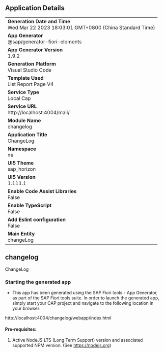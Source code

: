 ## Application Details
|               |
| ------------- |
|**Generation Date and Time**<br>Wed Mar 22 2023 18:03:01 GMT+0800 (China Standard Time)|
|**App Generator**<br>@sap/generator-fiori-elements|
|**App Generator Version**<br>1.9.2|
|**Generation Platform**<br>Visual Studio Code|
|**Template Used**<br>List Report Page V4|
|**Service Type**<br>Local Cap|
|**Service URL**<br>http://localhost:4004/mail/
|**Module Name**<br>changelog|
|**Application Title**<br>ChangeLog|
|**Namespace**<br>ns|
|**UI5 Theme**<br>sap_horizon|
|**UI5 Version**<br>1.111.1|
|**Enable Code Assist Libraries**<br>False|
|**Enable TypeScript**<br>False|
|**Add Eslint configuration**<br>False|
|**Main Entity**<br>changeLog|

## changelog

ChangeLog

### Starting the generated app

-   This app has been generated using the SAP Fiori tools - App Generator, as part of the SAP Fiori tools suite.  In order to launch the generated app, simply start your CAP project and navigate to the following location in your browser:

http://localhost:4004/changelog/webapp/index.html

#### Pre-requisites:

1. Active NodeJS LTS (Long Term Support) version and associated supported NPM version.  (See https://nodejs.org)


